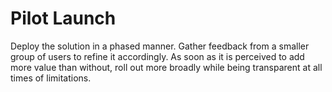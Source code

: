 # Pilot Launch

Deploy the solution in a phased manner. Gather feedback from a smaller group of users to refine it accordingly. As soon as it is perceived to add more value than without, roll out more broadly while being transparent at all times of limitations.
